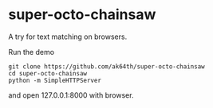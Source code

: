 # super-octo-chainsaw
A try for text matching on browsers.

Run the demo
```
git clone https://github.com/ak64th/super-octo-chainsaw
cd super-octo-chainsaw
python -m SimpleHTTPServer
```
and open 127.0.0.1:8000 with browser.
